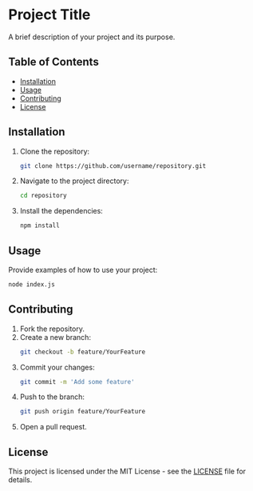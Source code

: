 # Project Title

A brief description of your project and its purpose.

## Table of Contents

- [Installation](#installation)
- [Usage](#usage)
- [Contributing](#contributing)
- [License](#license)

## Installation

1. Clone the repository:
   ```bash
   git clone https://github.com/username/repository.git
   ```
2. Navigate to the project directory:
   ```bash
   cd repository
   ```
3. Install the dependencies:
   ```bash
   npm install
   ```

## Usage

Provide examples of how to use your project:

```bash
node index.js
```

## Contributing

1. Fork the repository.
2. Create a new branch:
   ```bash
   git checkout -b feature/YourFeature
   ```
3. Commit your changes:
   ```bash
   git commit -m 'Add some feature'
   ```
4. Push to the branch:
   ```bash
   git push origin feature/YourFeature
   ```
5. Open a pull request.

## License

This project is licensed under the MIT License - see the [LICENSE](LICENSE) file for details.
